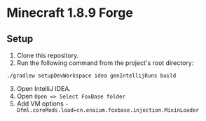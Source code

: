 # Minecraft 1.8.9 Forge
## Setup
1. Clone this repository.
2. Run the following command from the project's root directory:
```
./gradlew setupDevWorkspace idea genIntellijRuns build
```
3. Open IntelliJ IDEA.
4. Open `Open => Select FoxBase folder`
5. Add VM options `-Dfml.coreMods.load=cn.enaium.foxbase.injection.MixinLoader`